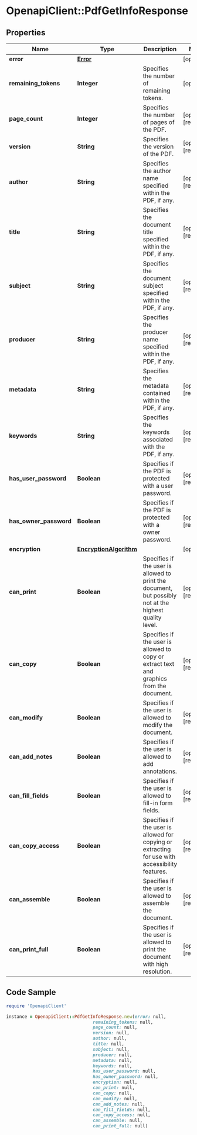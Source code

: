 # OpenapiClient::PdfGetInfoResponse

## Properties

Name | Type | Description | Notes
------------ | ------------- | ------------- | -------------
**error** | [**Error**](Error.md) |  | [optional] 
**remaining_tokens** | **Integer** | Specifies the number of remaining tokens. | [optional] 
**page_count** | **Integer** | Specifies the number of pages of the PDF. | [optional] [readonly] 
**version** | **String** | Specifies the version of the PDF. | [optional] [readonly] 
**author** | **String** | Specifies the author name specified within the PDF, if any. | [optional] [readonly] 
**title** | **String** | Specifies the document title specified within the PDF, if any. | [optional] [readonly] 
**subject** | **String** | Specifies the document subject specified within the PDF, if any. | [optional] [readonly] 
**producer** | **String** | Specifies the producer name specified within the PDF, if any. | [optional] [readonly] 
**metadata** | **String** | Specifies the metadata contained within the PDF, if any. | [optional] [readonly] 
**keywords** | **String** | Specifies the keywords associated with the PDF, if any. | [optional] [readonly] 
**has_user_password** | **Boolean** | Specifies if the PDF is protected with a user password. | [optional] [readonly] 
**has_owner_password** | **Boolean** | Specifies if the PDF is protected with a owner password. | [optional] [readonly] 
**encryption** | [**EncryptionAlgorithm**](EncryptionAlgorithm.md) |  | [optional] 
**can_print** | **Boolean** | Specifies if the user is allowed to print the document, but possibly not at the highest quality level. | [optional] [readonly] 
**can_copy** | **Boolean** | Specifies if the user is allowed to copy or extract text and graphics from the document. | [optional] [readonly] 
**can_modify** | **Boolean** | Specifies if the user is allowed to modify the document. | [optional] [readonly] 
**can_add_notes** | **Boolean** | Specifies if the user is allowed to add annotations. | [optional] [readonly] 
**can_fill_fields** | **Boolean** | Specifies if the user is allowed to fill-in form fields. | [optional] [readonly] 
**can_copy_access** | **Boolean** | Specifies if the user is allowed for copying or extracting for use with accessibility features. | [optional] [readonly] 
**can_assemble** | **Boolean** | Specifies if the user is allowed to assemble the document. | [optional] [readonly] 
**can_print_full** | **Boolean** | Specifies if the user is allowed to print the document with high resolution. | [optional] [readonly] 

## Code Sample

```ruby
require 'OpenapiClient'

instance = OpenapiClient::PdfGetInfoResponse.new(error: null,
                                 remaining_tokens: null,
                                 page_count: null,
                                 version: null,
                                 author: null,
                                 title: null,
                                 subject: null,
                                 producer: null,
                                 metadata: null,
                                 keywords: null,
                                 has_user_password: null,
                                 has_owner_password: null,
                                 encryption: null,
                                 can_print: null,
                                 can_copy: null,
                                 can_modify: null,
                                 can_add_notes: null,
                                 can_fill_fields: null,
                                 can_copy_access: null,
                                 can_assemble: null,
                                 can_print_full: null)
```


